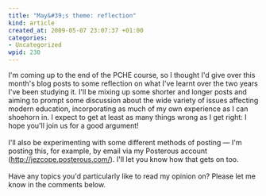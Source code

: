 ```yaml
--- 
title: "May&#39;s theme: reflection"
kind: article
created_at: 2009-05-07 23:07:37 +01:00
categories: 
- Uncategorized
wpid: 230
---
```

I'm coming up to the end of the PCHE course, so I thought I'd give over this month's blog posts to some reflection on what I've learnt over the two years I've been studying it. I'll be mixing up some shorter and longer posts and aiming to prompt some discussion about the wide variety of issues affecting modern education, incorporating as much of my own experience as I can shoehorn in. I expect to get at least as many things wrong as I get right: I hope you'll join us for a good argument! <br />&nbsp;<br />I'll also be experimenting with some different methods of posting — I'm posting this, for example, by email via my Posterous account (<a href="http://jezcope.posterous.com/)">http://jezcope.posterous.com/)</a>. I'll let you know how that gets on too. <br />&nbsp;<br />Have any topics you'd particularly like to read my opinion on? Please let me know in the comments below.
